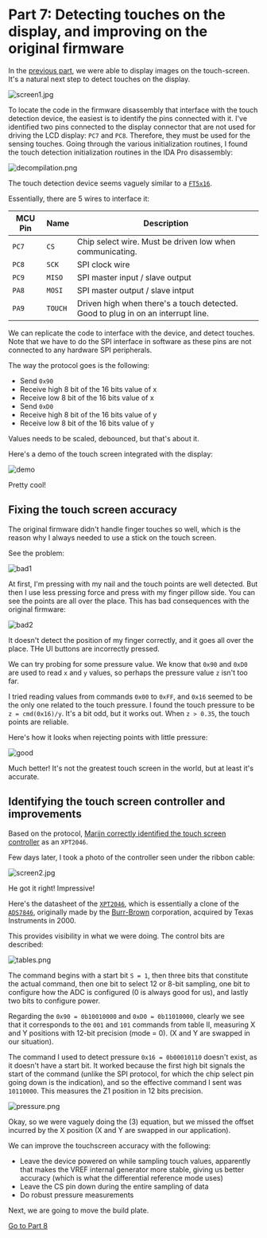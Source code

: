 Part 7: Detecting touches on the display, and improving on the original firmware
=================================================================================

In the [previous part](../part6/README.md), we were able to display images on
the touch-screen. It's a natural next step to detect touches on the display.

![screen1.jpg](screen1.jpg)

To locate the code in the firmware disassembly that interface with the
touch detection device, the easiest is to identify the pins connected with it.
I've identified two pins connected to the display connector that are not used
for driving the LCD display: `PC7` and `PC8`. Therefore, they must be used for
the sensing touches. Going through the various initialization routines, I
found the touch detection initialization routines in the IDA Pro disassembly:

![decompilation.png](decompilation.png)

The touch detection device seems vaguely similar to a
[`FT5x16`](https://www.displayfuture.com/Display/datasheet/controller/FT5x06.pdf).

Essentially, there are 5 wires to interface it:

 MCU Pin | Name    | Description
---------|---------|-------------
`PC7`    | `CS`    | Chip select wire. Must be driven low when communicating.
`PC8`    | `SCK`   | SPI clock wire
`PC9`    | `MISO`  | SPI master input / slave output
`PA8`    | `MOSI`  | SPI master output / slave intput
`PA9`    | `TOUCH` | Driven high when there's a touch detected. Good to plug in on an interrupt line.

We can replicate the code to interface with the device, and detect touches. Note
that we have to do the SPI interface in software as these pins are not connected
to any hardware SPI peripherals.

The way the protocol goes is the following:

* Send `0x90`
* Receive high 8 bit of the 16 bits value of x
* Receive low 8 bit of the 16 bits value of x
* Send `0xD0`
* Receive high 8 bit of the 16 bits value of y
* Receive low 8 bit of the 16 bits value of y

Values needs to be scaled, debounced, but that's about it.

Here's a demo of the touch screen integrated with the display:

![demo](demo.gif)

Pretty cool!

## Fixing the touch screen accuracy

The original firmware didn't handle finger touches so well, which is the
reason why I always needed to use a stick on the touch screen.

See the problem:

![bad1](bad1.gif)

At first, I'm pressing with my nail and the touch points are well detected.  But
then I use less pressing force and press with my finger pillow side. You can see
the points are all over the place. This has bad consequences with the original
firmware:

![bad2](bad2.gif)

It doesn't detect the position of my finger correctly, and it goes all over the place.
THe UI buttons are incorrectly pressed.

We can try probing for some pressure value. We know that `0x90` and `0xD0` are
used to read `x` and `y` values, so perhaps the pressure value `z` isn't too far.

I tried reading values from commands `0x00` to `0xFF`, and `0x16` seemed to be
the only one related to the touch pressure. I found the touch pressure to be `z
= cmd(0x16)/y`. It's a bit odd, but it works out. When `z > 0.35`, the touch
points are reliable.

Here's how it looks when rejecting points with little pressure:

![good](good.gif)

Much better! It's not the greatest touch screen in the world, but at least it's
accurate.

## Identifying the touch screen controller and improvements

Based on the protocol, [Marijn correctly
identified the touch screen controller](https://github.com/nviennot/reversing-mono4k/issues/3) as an `XPT2046`.

Few days later, I took a photo of the controller seen under the ribbon cable:

![screen2.jpg](screen2.jpg)

He got it right! Impressive!

Here's the datasheet of the [`XPT2046`](/datasheet/XPT2046.pdf), which is
essentially a clone of the [`ADS7846`](/datasheet/ads7846.pdf), originally made
by the [Burr-Brown](https://en.wikipedia.org/wiki/Burr-Brown_Corporation)
corporation, acquired by Texas Instruments in 2000.

This provides visibility in what we were doing. The control bits are described:

![tables.png](tables.png)

The command begins with a start bit `S = 1`, then three bits that constitute the
actual command, then one bit to select 12 or 8-bit sampling, one bit to
configure how the ADC is configured (0 is always good for us), and lastly two
bits to configure power.

Regarding the `0x90 = 0b10010000` and `0xD0 = 0b11010000`, clearly we see that
it corresponds to the `001` and `101` commands from table II, measuring X and Y
positions with 12-bit precision (mode = 0). (X and Y are swapped in our
situation).

The command I used to detect pressure `0x16 = 0b00010110` doesn't exist, as it
doesn't have a start bit. It worked because the first high bit signals the
start of the command (unlike the SPI protocol, for which the chip select pin
going down is the indication), and so the effective command I sent was
`10110000`. This measures the Z1 position in 12 bits precision.

![pressure.png](pressure.png)

Okay, so we were vaguely doing the (3) equation, but we missed the offset
incurred by the X position (X and Y are swapped in our application).

We can improve the touchscreen accuracy with the following:
* Leave the device powered on while sampling touch values, apparently that makes
  the VREF internal generator more stable, giving us better accuracy (which is
  what the differential reference mode uses)
* Leave the CS pin down during the entire sampling of data
* Do robust pressure measurements

Next, we are going to move the build plate.

[Go to Part 8](../part8/README.md)
